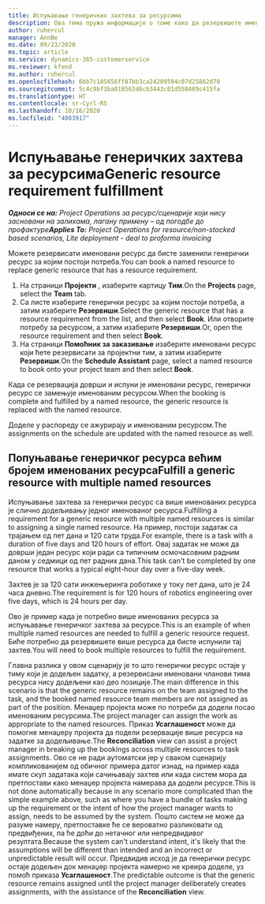 ```yaml
---
title: Испуњавање генеричких захтева за ресурсима
description: Ова тема пружа информације о томе како да резервишете именоване ресурсе у складу са потребама за генеричким ресурсима.
author: ruhercul
manager: AnnBe
ms.date: 09/23/2020
ms.topic: article
ms.service: dynamics-365-customerservice
ms.reviewer: kfend
ms.author: ruhercul
ms.openlocfilehash: 6bb7c185656ff87bb3ca24209594c07d25862d70
ms.sourcegitcommit: 5c4c9bf3ba018562d6cb3443c01d550489c415fa
ms.translationtype: HT
ms.contentlocale: sr-Cyrl-RS
ms.lasthandoff: 10/16/2020
ms.locfileid: "4083917"
---
```

# <a name="generic-resource-requirement-fulfillment"></a><span data-ttu-id="cfda0-103">Испуњавање генеричких захтева за ресурсима</span><span class="sxs-lookup"><span data-stu-id="cfda0-103">Generic resource requirement fulfillment</span></span>

<span data-ttu-id="cfda0-104">_**Односи се на:** Project Operations за ресурс/сценарије који нису засновани на залихама, лагану примену – од погодбе до профактуре_</span><span class="sxs-lookup"><span data-stu-id="cfda0-104">_**Applies To:** Project Operations for resource/non-stocked based scenarios, Lite deployment - deal to proforma invoicing_</span></span>

<span data-ttu-id="cfda0-105">Можете резервисати именовани ресурс да бисте заменили генерички ресурс за којим постоји потреба.</span><span class="sxs-lookup"><span data-stu-id="cfda0-105">You can book a named resource to replace generic resource that has a resource requirement.</span></span>

1. <span data-ttu-id="cfda0-106">На страници **Пројекти** , изаберите картицу **Тим**.</span><span class="sxs-lookup"><span data-stu-id="cfda0-106">On the **Projects** page, select the **Team** tab.</span></span>
2. <span data-ttu-id="cfda0-107">Са листе изаберите генерички ресурс за којим постоји потреба, а затим изаберите **Резервиши**.</span><span class="sxs-lookup"><span data-stu-id="cfda0-107">Select the generic resource that has a resource requirement from the list, and then select **Book**.</span></span> <span data-ttu-id="cfda0-108">Или отворите потребу за ресурсом, а затим изаберите **Резервиши**.</span><span class="sxs-lookup"><span data-stu-id="cfda0-108">Or, open the resource requirement and then select **Book**.</span></span>
3. <span data-ttu-id="cfda0-109">На страници **Помоћник за заказивање** изаберите именовани ресурс који ћете резервисати за пројектни тим, а затим изаберите **Резервиши**.</span><span class="sxs-lookup"><span data-stu-id="cfda0-109">On the **Schedule Assistant** page, select a named resource to book onto your project team and then select **Book**.</span></span>

<span data-ttu-id="cfda0-110">Када се резервација доврши и испуни је именовани ресурс, генерички ресурс се замењује именованим ресурсом.</span><span class="sxs-lookup"><span data-stu-id="cfda0-110">When the booking is complete and fulfilled by a named resource, the generic resource is replaced with the named resource.</span></span>

<span data-ttu-id="cfda0-111">Доделе у распореду се ажурирају и именованим ресурсом.</span><span class="sxs-lookup"><span data-stu-id="cfda0-111">The assignments on the schedule are updated with the named resource as well.</span></span>

## <a name="fulfill-a-generic-resource-with-multiple-named-resources"></a><span data-ttu-id="cfda0-112">Попуњавање генеричког ресурса већим бројем именованих ресурса</span><span class="sxs-lookup"><span data-stu-id="cfda0-112">Fulfill a generic resource with multiple named resources</span></span>
<span data-ttu-id="cfda0-113">Испуњавање захтева за генерички ресурс са више именованих ресурса је слично додељивању једног именованог ресурса.</span><span class="sxs-lookup"><span data-stu-id="cfda0-113">Fulfilling a requirement for a generic resource with multiple named resources is similar to assigning a single named resource.</span></span> <span data-ttu-id="cfda0-114">На пример, постоји задатак са трајањем од пет дана и 120 сати труда.</span><span class="sxs-lookup"><span data-stu-id="cfda0-114">For example, there is a task with a duration of five days and 120 hours of effort.</span></span> <span data-ttu-id="cfda0-115">Овај задатак не може да доврши један ресурс који ради са типичним осмочасовним радним даном у седмици од пет радних дана.</span><span class="sxs-lookup"><span data-stu-id="cfda0-115">This task can't be completed by one resource that works a typical eight-hour day over a five-day week.</span></span> 

<span data-ttu-id="cfda0-116">Захтев је за 120 сати инжењеринга роботике у току пет дана, што је 24 часа дневно.</span><span class="sxs-lookup"><span data-stu-id="cfda0-116">The requirement is for 120 hours of robotics engineering over five days, which is 24 hours per day.</span></span>

<span data-ttu-id="cfda0-117">Ово је пример када је потребно више именованих ресурса за испуњавање генеричког захтева за ресурсе.</span><span class="sxs-lookup"><span data-stu-id="cfda0-117">This is an example of when multiple named resources are needed to fulfill a generic resource request.</span></span> <span data-ttu-id="cfda0-118">Биће потребно да резервишете више ресурса да бисте испунили тај захтев.</span><span class="sxs-lookup"><span data-stu-id="cfda0-118">You will need to book multiple resources to fulfill the requirement.</span></span>

<span data-ttu-id="cfda0-119">Главна разлика у овом сценарију је то што генерички ресурс остаје у тиму који је додељен задатку, а резервисани именовани чланови тима ресурса нису додељени као део позиције.</span><span class="sxs-lookup"><span data-stu-id="cfda0-119">The main difference in this scenario is that the generic resource remains on the team assigned to the task, and the booked named resource team members are not assigned as part of the position.</span></span> <span data-ttu-id="cfda0-120">Менаџер пројекта може по потреби да додели посао именованим ресурсима.</span><span class="sxs-lookup"><span data-stu-id="cfda0-120">The project manager can assign the work as appropriate to the named resources.</span></span> <span data-ttu-id="cfda0-121">Приказ **Усаглашеност** може да помогне менаџеру пројекта да подели резервације више ресурса на задатке за додељивање.</span><span class="sxs-lookup"><span data-stu-id="cfda0-121">The **Reconciliation** view can assist a project manager in breaking up the bookings across multiple resources to task assignments.</span></span> <span data-ttu-id="cfda0-122">Ово се не ради аутоматски јер у сваком сценарију компликованијем од обичног примера датог изнад, на пример када имате скуп задатака који сачињавају захтев или када систем мора да претпостави како менаџер пројекта намерава да додели ресурсе.</span><span class="sxs-lookup"><span data-stu-id="cfda0-122">This is not done automatically because in any scenario more complicated than the simple example above, such as where you have a bundle of tasks making up the requirement or the intent of how the project manager wants to assign, needs to be assumed by the system.</span></span> <span data-ttu-id="cfda0-123">Пошто систем не може да разуме намеру, претпоставке ће се вероватно разликовати од предвиђених, па ће доћи до нетачног или непредвидивог резултата.</span><span class="sxs-lookup"><span data-stu-id="cfda0-123">Because the system can't understand intent, it's likely that the assumptions will be different than intended and an incorrect or unpredictable result will occur.</span></span> <span data-ttu-id="cfda0-124">Предвидив исход је да генерички ресурс остаје додељен док менаџер пројекта намерно не креира доделе, уз помоћ приказа **Усаглашеност**.</span><span class="sxs-lookup"><span data-stu-id="cfda0-124">The predictable outcome is that the generic resource remains assigned until the project manager deliberately creates assignments, with the assistance of the **Reconciliation** view.</span></span>


